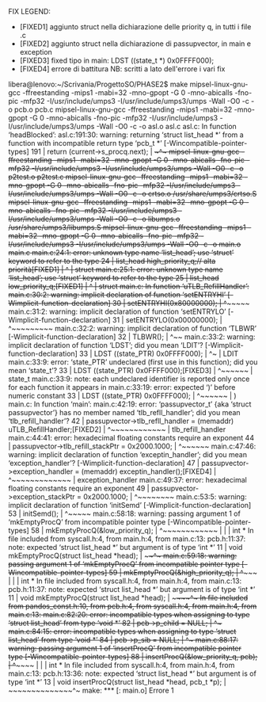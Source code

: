FIX LEGEND:
- [FIXED1] aggiunto struct nella dichiarazione delle priority q, in tutti i file .c
- [FIXED2] aggiunto struct nella dichiarazione di passupvector, in main e exception
- [FIXED3] fixed tipo in main: LDST ((state_t *) 0x0FFFF000);
- [FIXED4] errore di battitura
NB: scritti a lato dell'errore i vari fix

libera@lenovo:~/Scrivania/ProgettoSO/PHASE2$ make
mipsel-linux-gnu-gcc -ffreestanding -mips1 -mabi=32 -mno-gpopt -G 0 -mno-abicalls -fno-pic -mfp32 -I/usr/include/umps3 -I/usr/include/umps3/umps -Wall -O0   -c -o pcb.o pcb.c
mipsel-linux-gnu-gcc -ffreestanding -mips1 -mabi=32 -mno-gpopt -G 0 -mno-abicalls -fno-pic -mfp32 -I/usr/include/umps3 -I/usr/include/umps3/umps -Wall -O0   -c -o asl.o asl.c
asl.c: In function ‘headBlocked’:
asl.c:191:30: warning: returning ‘struct list_head *’ from a function with incompatible return type ‘pcb_t *’ [-Wincompatible-pointer-types]
  191 |      return (current->s_procq.next);
      |             ~~~~~~~~~~~~~~~~~^~~~~~
mipsel-linux-gnu-gcc -ffreestanding -mips1 -mabi=32 -mno-gpopt -G 0 -mno-abicalls -fno-pic -mfp32 -I/usr/include/umps3 -I/usr/include/umps3/umps -Wall -O0   -c -o p2test.o p2test.c
mipsel-linux-gnu-gcc -ffreestanding -mips1 -mabi=32 -mno-gpopt -G 0 -mno-abicalls -fno-pic -mfp32 -I/usr/include/umps3 -I/usr/include/umps3/umps -Wall -O0 -c -o crtso.o /usr/share/umps3/crtso.S
mipsel-linux-gnu-gcc -ffreestanding -mips1 -mabi=32 -mno-gpopt -G 0 -mno-abicalls -fno-pic -mfp32 -I/usr/include/umps3 -I/usr/include/umps3/umps -Wall -O0 -c -o libumps.o /usr/share/umps3/libumps.S
mipsel-linux-gnu-gcc -ffreestanding -mips1 -mabi=32 -mno-gpopt -G 0 -mno-abicalls -fno-pic -mfp32 -I/usr/include/umps3 -I/usr/include/umps3/umps -Wall -O0   -c -o main.o main.c
main.c:24:1: error: unknown type name ‘list_head’; use ‘struct’ keyword to refer to the type 
   24 | list_head high_priority_q;// alta priorità[FIXED1]
      | ^~~~~~~
      | struct 
main.c:25:1: error: unknown type name ‘list_head’; use ‘struct’ keyword to refer to the type
   25 | list_head low_priority_q;[FIXED1]
      | ^~~~~
      | struct 
main.c: In function ‘uTLB_RefillHandler’:
main.c:30:2: warning: implicit declaration of function ‘setENTRYHI’ [-Wimplicit-function-declaration]
   30 |  setENTRYHI(0x80000000);
      |  ^~~~~~~~
main.c:31:2: warning: implicit declaration of function ‘setENTRYLO’ [-Wimplicit-function-declaration]
   31 |  setENTRYLO(0x00000000);
      |  ^~~~~~~~~~
main.c:32:2: warning: implicit declaration of function ‘TLBWR’ [-Wimplicit-function-declaration]
   32 |  TLBWR();
      |  ^~~
main.c:33:2: warning: implicit declaration of function ‘LDST’; did you mean ‘LDIT’? [-Wimplicit-function-declaration]
   33 |  LDST ((state_PTR) 0x0FFFF000);
      |  ^~
      |  LDIT
main.c:33:9: error: ‘state_PTR’ undeclared (first use in this function); did you mean ‘state_t’?
   33 |  LDST ((state_PTR) 0x0FFFF000);[FIXED3]
      |         ^~~~~~~
      |         state_t
main.c:33:9: note: each undeclared identifier is reported only once for each function it appears in
main.c:33:19: error: expected ‘)’ before numeric constant
   33 |  LDST ((state_PTR) 0x0FFFF000);
      |                   ^~~~~~~
      |                   )
main.c: In function ‘main’:
main.c:42:19: error: ‘passupvector_t’ {aka ‘struct passupvector’} has no member named ‘tlb_refll_handler’; did you mean ‘tlb_refill_handler’?
   42 |     passupvector->tlb_refll_handler = (memaddr) uTLB_RefillHandler;[FIXED2]
      |                   ^~~~~~~~~~~~~
      |                   tlb_refill_handler
main.c:44:41: error: hexadecimal floating constants require an exponent
   44 |     passupvector->tlb_refill_stackPtr = 0x2000.1000;
      |                                         ^~~~~~~
main.c:47:46: warning: implicit declaration of function ‘exceptin_handler’; did you mean ‘exception_handler’? [-Wimplicit-function-declaration]
   47 |  passupvector->exception_handler = (memaddr) exceptin_handler();[FIXED4]
      |                                              ^~~~~~~~~~~~~~
      |                                              exception_handler
main.c:49:37: error: hexadecimal floating constants require an exponent
   49 |  passupvector->exception_stackPtr = 0x2000.1000;
      |                                     ^~~~~~~~~
main.c:53:5: warning: implicit declaration of function ‘initSemd’ [-Wimplicit-function-declaration]
   53 |     initSemd();
      |     ^~~~~~
	  main.c:58:18: warning: passing argument 1 of ‘mkEmptyProcQ’ from incompatible pointer type [-Wincompatible-pointer-types]
   58 |     mkEmptyProcQ(&low_priority_q);
      |                  ^~~~~~~~~~~~~
      |                  |
      |                  int *
In file included from syscall.h:4,
                 from main.h:4,
                 from main.c:13:
pcb.h:11:37: note: expected ‘struct list_head *’ but argument is of type ‘int *’
   11 | void mkEmptyProcQ(struct list_head *head);
      |                   ~~~~~~~~~~~~~~^~
main.c:59:18: warning: passing argument 1 of ‘mkEmptyProcQ’ from incompatible pointer type [-Wincompatible-pointer-types]
   59 |     mkEmptyProcQ(&high_priority_q);
      |                  ^~~~~~~~~~~~~~~~
      |                  |
      |                  int *
In file included from syscall.h:4,
                 from main.h:4,
                 from main.c:13:
pcb.h:11:37: note: expected ‘struct list_head *’ but argument is of type ‘int *’
   11 | void mkEmptyProcQ(struct list_head *head);
      |                   ~~~~~~~~~~~~~~~~^~
In file included from pandos_const.h:10,
                 from pcb.h:4,
                 from syscall.h:4,
                 from main.h:4,
                 from main.c:13:
main.c:82:20: error: incompatible types when assigning to type ‘struct list_head’ from type ‘void *’
   82 |     pcb->p_child = NULL;
      |                    ^~~~
main.c:84:15: error: incompatible types when assigning to type ‘struct list_head’ from type ‘void *’
   84 |  pcb->p_sib = NULL;
      |               ^~~~
main.c:88:17: warning: passing argument 1 of ‘insertProcQ’ from incompatible pointer type [-Wincompatible-pointer-types]
   88 |     insertProcQ(&low_priority_q, pcb);
      |                 ^~~~~~~~~~~~~
      |                 |
      |                 int *
In file included from syscall.h:4,
                 from main.h:4,
                 from main.c:13:
pcb.h:13:36: note: expected ‘struct list_head *’ but argument is of type ‘int *’
   13 | void insertProcQ(struct list_head *head, pcb_t *p);
      |                  ~~~~~~~~~~~~~~^~
make: *** [<incorporato>: main.o] Errore 1